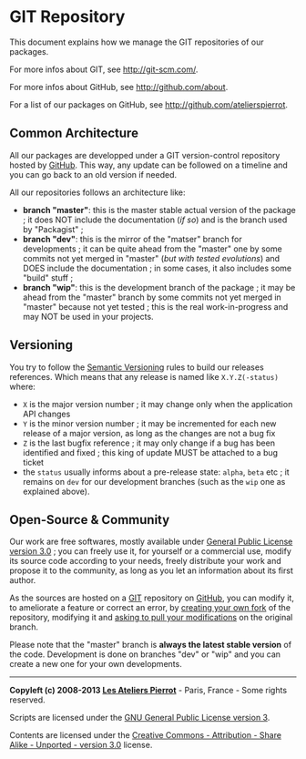 GIT Repository
==============

This document explains how we manage the GIT repositories of our packages.

For more infos about GIT, see <http://git-scm.com/>.

For more infos about GitHub, see <http://github.com/about>.

For a list of our packages on GitHub, see <http://github.com/atelierspierrot>.


Common Architecture
-------------------

All our packages are developped under a GIT version-control repository hosted by 
[GitHub](http://github.com/about). This way, any update can be followed on a timeline
and you can go back to an old version if needed.

All our repositories follows an architecture like:

-   **branch "master"**: this is the master stable actual version of the package ; it does
    NOT include the documentation (*if so*) and is the branch used by "Packagist" ;
-   **branch "dev"**: this is the mirror of the "matser" branch for developments ; it can be quite
    ahead from the "master" one by some commits not yet merged in "master" (*but with tested evolutions*)
    and DOES include the documentation ; in some cases, it also includes some "build" stuff ;
-   **branch "wip"**: this is the development branch of the package ; it may be ahead from
    the "master" branch by some commits not yet merged in "master" because not yet tested ;
    this is the real work-in-progress and may NOT be used in your projects.


Versioning
----------

You try to follow the [Semantic Versioning](http://semver.org/) rules to build our releases
references. Which means that any release is named like `X.Y.Z(-status)` where:

-   `X` is the major version number ; it may change only when the application API changes
-   `Y` is the minor version number ; it may be incremented for each new release of a major version,
    as long as the changes are not a bug fix
-   `Z` is the last bugfix reference ; it may only change if a bug has been identified and
    fixed ; this king of update MUST be attached to a bug ticket
-   the `status` usually informs about a pre-release state: `alpha`, `beta` etc ; it remains
    on `dev` for our development branches (such as the `wip` one as explained above).


Open-Source & Community
-----------------------

Our work are free softwares, mostly available under [General Public License version 3.0](http://opensource.org/licenses/GPL-3.0) ; 
you can freely use it, for yourself or a commercial use, modify its source code according to your needs, 
freely distribute your work and propose it to the community, as long as you let an information about its first author.

As the sources are hosted on a [GIT](http://git-scm.com/) repository on [GitHub](http://github.com/atelierspierrot),
you can modify it, to ameliorate a feature or correct an error, by [creating your own fork](https://help.github.com/articles/fork-a-repo)
of the repository, modifying it and [asking to pull your modifications](https://help.github.com/articles/using-pull-requests) on
the original branch.

Please note that the "master" branch is **always the latest stable version** of the code. 
Development is done on branches "dev" or "wip" and you can create a new one for your own developments.


----
**Copyleft (c) 2008-2013 [Les Ateliers Pierrot](http://www.ateliers-pierrot.fr/)** - Paris, France - Some rights reserved.

Scripts are licensed under the [GNU General Public License version 3](http://www.gnu.org/licenses/gpl.html).

Contents are licensed under the [Creative Commons - Attribution - Share Alike - Unported - version 3.0](http://creativecommons.org/licenses/by-sa/3.0/) license.
